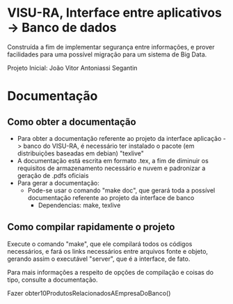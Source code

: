 # VISU-RA, Interface entre aplicativos -> Banco de dados

Construída a fim de implementar segurança entre informações, e prover facilidades para uma possível migração para um sistema de Big Data.

Projeto Inicial: João Vitor Antoniassi Segantin

# Documentação

## Como obter a documentação

* Para obter a documentação referente ao projeto da interface aplicação -> banco do VISU-RA, é necessário ter instalado o pacote (em distribuições baseadas em debian) "texlive"
* A documentação está escrita em formato .tex, a fim de diminuir os requisitos de armazenamento necessário e nuvem e padronizar a geração de .pdfs oficiais
* Para gerar a documentação:
	* Pode-se usar o comando "make doc", que gerará toda a possível documentação referente ao projeto da interface de banco
		* Dependencias: make, texlive

## Como compilar rapidamente o projeto

Execute o comando "make", que ele compilará todos os códigos necessários, e fará os links necessários entre arquivos fonte e objeto, gerando assim o executável "server", que é a interface, de fato.




Para mais informações a respeito de opções de compilação e coisas do tipo, consulte a documentação.

Fazer obter10ProdutosRelacionadosAEmpresaDoBanco()
